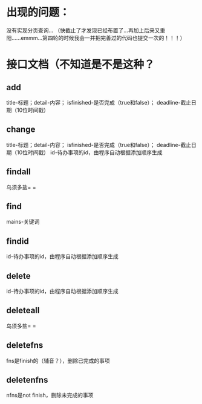 
# 出现的问题：
没有实现分页查询...
（快截止了才发现已经布置了...再加上后来又重阳......emmm...第四轮的时候我会一并把完善过的代码也提交一次的！！！）
# 接口文档（不知道是不是这种？
## add
title-标题；detail-内容；
isfinished-是否完成（true和false）；
deadline-截止日期（10位时间戳）
## change
title-标题；detail-内容；
isfinished-是否完成（true和false）；
deadline-截止日期（10位时间戳）
id-待办事项的id，由程序自动根据添加顺序生成
## findall
乌须多盐= =
## find
mains-关键词
## findid
id-待办事项的id，由程序自动根据添加顺序生成
## delete
id-待办事项的id，由程序自动根据添加顺序生成
## deleteall
乌须多盐= =
## deletefns
fns是finish的（辅音？），删除已完成的事项
## deletenfns
nfns是not finish，删除未完成的事项
